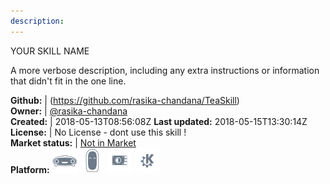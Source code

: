 ```yaml
---
description: 
---
```

YOUR SKILL NAME

A more verbose description, including any extra instructions or
information that didn't fit in the one line.

**Github:** | (https://github.com/rasika-chandana/TeaSkill)  
**Owner:** | [@rasika-chandana](https://github.com/rasika-chandana)  
**Created:** | 2018-05-13T08:56:08Z  **Last updated:** 2018-05-15T13:30:14Z  
**License:** | No License - dont use this skill !  
**Market status:** | [Not in Market](https://market.mycroft.ai/skill/)  
**Platform:**   ![](.gitbook/assets/mark-1-icon.png)  ![](.gitbook/assets/mark-2-icon.png)  ![](.gitbook/assets/picroft-icon.png)  ![](.gitbook/assets/kde.png)   
